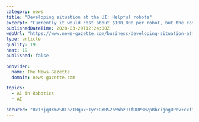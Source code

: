 ```yaml
---
category: news
title: "Developing situation at the UI: Helpful robots"
excerpt: "Currently it would cost about $100,000 per robot, but the cost could potentially drop if they went into mass production. He and his team also want to incorporate more artificial intelligence into AVATRINA so interactions between user and robot would be more intuitive. “I wish I could say that it is ready now,” Hauser said. Hauser and his ..."
publishedDateTime: 2020-03-29T12:24:00Z
webUrl: "https://www.news-gazette.com/business/developing-situation-at-the-ui-helpful-robots/article_a0939d80-c3c4-54f7-8602-47c6f7eb73dc.html"
type: article
quality: 19
heat: 19
published: false

provider:
  name: The News-Gazette
  domain: news-gazette.com

topics:
  - AI in Robotics
  - AI

secured: "Rx18jqRXm7SRLhZTBquxH1yrFOYRS2bMWbzJ1fDUP3M2pBbYigngUPov+cxfiwBr+O90qV6lfokbmdoiewUOh4IBPaNEyTy2Ov6xomhWoEOsTCiayRlLSr5BdvtRbHdmNCk41eKtMaEQvxAYQQjpYzQ3M4B5xXIacvwCqQAcBGpXZCM9uNFd4ptrzTkyaIgMdsA1FIL147jUmVn6JjIlZk02lWvzJhpgAG3JuEa2YoF5mPC5kLm/5jep+nLriZ72COdjaC7C6O+RgbjxkhtzkX6cNemp1gdRn/AHksWpEg9AfazyF0h85RpTTIBPY2EgvM2ao4omuEevBxhNWZVjpSM5xi2VRs3/P7AWQFRrTPNCfYPaLODyonJ+JsIQTymnQhfrtgMNL4bbkNAsAO0aX6GnJfFO4n7yZLOsz7KMk8xReHlCjlGkhlGxMPhPuxFJbDrFQgIFb7X5qlmyn2dCCILE2b4S8TtvJVc4SwXDTFM=;ppU3ateGetTWRKzGOYKLaA=="
---
```


